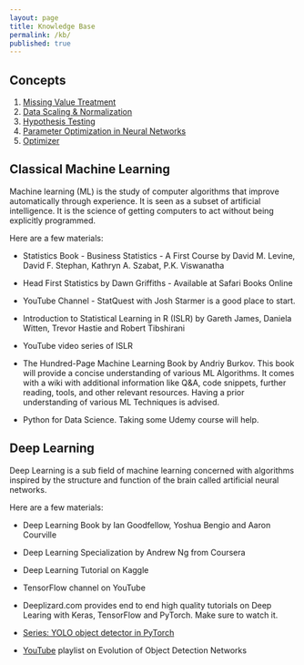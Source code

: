 ```yaml
---
layout: page
title: Knowledge Base
permalink: /kb/
published: true
---
```

## Concepts

1. [Missing Value Treatment](https://sites.google.com/view/saptarshidatta/knowledge-base/missing-value-treatment)
2. [Data Scaling & Normalization](https://sites.google.com/view/saptarshidatta/knowledge-base/data-scaling-normalization)
3. [Hypothesis Testing](https://sites.google.com/view/saptarshidatta/knowledge-base/hypothesis-testing)
4. [Parameter Optimization in Neural Networks](https://sites.google.com/view/saptarshidatta/knowledge-base/parameter-optimization-in-neural-networks)
5. [Optimizer](https://sites.google.com/view/saptarshidatta/knowledge-base/optimizer)


## Classical Machine Learning

Machine learning (ML) is the study of computer algorithms that improve automatically through experience. It is seen as a subset of artificial intelligence. It is the science of getting computers to act without being explicitly programmed.

Here are a few materials:

- Statistics Book - Business Statistics - A First Course by David M. Levine, David F. Stephan, Kathryn A. Szabat, P.K. Viswanatha

- Head First Statistics  by Dawn Griffiths - Available at Safari Books Online

- YouTube Channel - StatQuest with Josh Starmer is a good place to start.

- Introduction to Statistical Learning in R (ISLR) by Gareth James, Daniela Witten, Trevor Hastie and Robert Tibshirani

- YouTube video series of ISLR

- The Hundred-Page Machine Learning Book by Andriy Burkov. This book will provide a concise understanding of various ML Algorithms. It comes with a wiki with additional information like Q&A, code snippets, further reading, tools, and other relevant resources. Having a prior understanding of various ML Techniques is advised.

- Python for Data Science. Taking some Udemy course will help.

## Deep Learning

Deep Learning is a sub field of machine learning concerned with algorithms inspired by the structure and function of the brain called artificial neural networks.

Here are a few materials:

- Deep Learning Book by Ian Goodfellow, Yoshua Bengio and Aaron Courville

- Deep Learning Specialization by Andrew Ng from Coursera

- Deep Learning Tutorial on Kaggle

- TensorFlow channel on YouTube

- Deeplizard.com provides end to end high quality tutorials on Deep Learing with Keras, TensorFlow and PyTorch. Make sure to watch it.

- [Series: YOLO object detector in PyTorch](https://blog.paperspace.com/tag/series-yolo/)

- [YouTube](https://www.youtube.com/playlist?list=PL1GQaVhO4f_jLxOokW7CS5kY_J1t1T17S) playlist on Evolution of Object Detection Networks 
